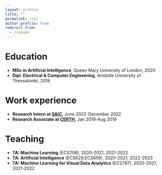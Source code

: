 ```yaml
---
layout: archive
title: ""
permalink: /cv/
author_profile: true
redirect_from:
  - /resume
---
```


Education
======
* **MSc in Artificial Intelligence**, Queen Mary University of London, 2020
* **Dipl. Electrical & Computer Engineering**, Aristotle University of Thessaloniki, 2018


Work experience
======
* **Research Intern at [SAIC](https://research.samsung.com/aicenter_cambridge)**, June 2022-December 2022
* **Research Associate at [CERTH](https://www.certh.gr/root.en.aspx)**, Jan 2019-Aug 2019
  
Teaching
======

* **TA: Machine Learning** (ECS708), 2020-2021, 2021-2022
* **TA: Artificial Intelligence** (ECS629;ECS659), 2020-2021, 2022-2023 
* **TA: Machine Learning for Visual Data Analytics** (ECS797), 2020-2021, 2021-2022
